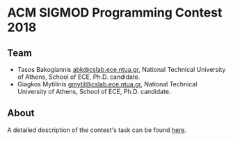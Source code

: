 # ACM SIGMOD Programming Contest 2018

## Team

* Tasos Bakogiannis <abk@cslab.ece.ntua.gr>, National Technical University of Athens, School of ECE, Ph.D. candidate.
* Giagkos Mytilinis <gmytil@cslab.ece.ntua.gr>, National Technical University of Athens, School of ECE, Ph.D. candidate.

## About

A detailed description of the contest's task can be found [here](http://sigmod18contest.db.in.tum.de/task.shtml).
